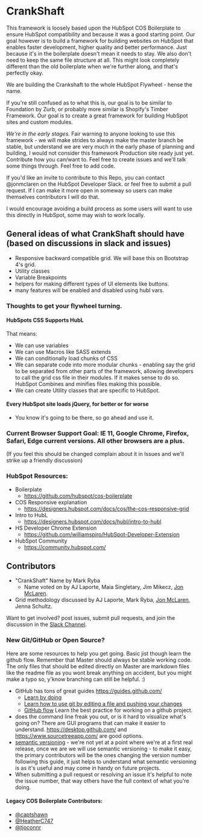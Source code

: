 # CrankShaft
This framework is loosely based upon the HubSpot COS Boilerplate to ensure HubSpot compatibility and because it was a good starting point. Our goal however is to build a framework for building websites on HubSpot that enables faster development, higher quality and better performance. Just because it's in the boilerplate doesn't mean it needs to stay. We also don't need to keep the same file structure at all. This might look completely different than the old boilerplate when we're further along, and that's perfectly okay. 

We are building the Crankshaft to the whole HubSpot Flywheel - hense the name.

If you're still confused as to what this is, our goal is to be similar to Foundation by Zurb, or probably more similar is Shopify's Timber Framework. Our goal is to create a great framework for building HubSpot sites and custom modules.

*We're in the early stages.* Fair warning to anyone looking to use this framework - we will make strides to always make the master branch be stable, but understand we are very much in the early phase of planning and building, I would not consider this framework Production site ready just yet. Contribute how you can/want to. Feel free to create issues and we'll talk some things through. Feel free to add code.

If you'd like an invite to contribute to this Repo, you can contact @jonmclaren on the HubSpot Developer Slack. or feel free to submit a pull request. If I can make it more open in someway so users can make themselves contributors I will do that.

I would encourage avoiding a build process as some users will want to use this directly in HubSpot, some may wish to work locally.


## General ideas of what CrankShaft should have (based on discussions in slack and issues)
* Responsive backward compatible grid. We will base this on Bootstrap 4's grid.
* Utility classes
* Variable Breakpoints
* helpers for making different types of UI elements like buttons.
* many features will be enabled and disabled using hubl vars.

### Thoughts to get your flywheel turning.
#### HubSpots CSS Supports HubL
That means:
* We can use variables
* We can use Macros like SASS extends
* We can conditionally load chunks of CSS
* We can separate code into more modular chunks - enabling say the grid to be separated from other parts of the framework, allowing developers to call the grid css file in their modules. If it makes sense to do so. HubSpot Combines and minifies files making this possible.
* We can create Utility classes that are specific to HubSpot.

#### Every HubSpot site loads jQuery, for better or for worse
* You know it's going to be there, so go ahead and use it.


### Current Browser Support Goal: IE 11, Google Chrome, Firefox, Safari, Edge current versions. All other browsers are a plus.
(If you feel this should be changed complain about it in Issues and we'll strike up a friendly discussion)

### HubSpot Resources:

* Boilerplate
    * https://github.com/hubspot/cos-boilerplate
* COS Responsive explanation
    * https://designers.hubspot.com/docs/cos/the-cos-responsive-grid
* Intro to HubL
    * https://designers.hubspot.com/docs/hubl/intro-to-hubl
* HS Developer Chrome Extension
    * https://github.com/williamspiro/HubSpot-Developer-Extension
* HubSpot Community
    * https://community.hubspot.com/


## Contributors
* "CrankShaft" Name by Mark Ryba
   * Name voted on by AJ Laporte, Maia Singletary, Jim Mikecz, [Jon McLaren](https://github.com/thewebtech).
* Grid methodology discussed by AJ Laporte, Mark Ryba, [Jon McLaren](https://github.com/thewebtech), Jenna Schultz.

Want to get involved? post issues, submit pull requests, and join the discussion in the [Slack Channel](https://hubspotdev.slack.com/messages/CCQSQ2C6L).

### New Git/GitHub or Open Source?
Here are some resources to help you get going.
Basic jist though learn the github flow. Remember that Master should always be stable working code. The only files that should be edited directly on Master are markdown files like the readme file as you wont break anything on accident, but you might make a typo so, y'know branching can still be helpful. :)

* GitHub has tons of great guides https://guides.github.com/
    * [Learn by doing](https://lab.github.com/)
    * [Learn how to use git by editing a file and pushing your changes](https://guides.github.com/activities/hello-world/)
    * [GitHub flow](https://guides.github.com/introduction/flow/) Learn the best practice for working on a github project.
* does the command line freak you out, or is it hard to visualize what's going on? There are GUI programs that can make it easier to understand. https://desktop.github.com/ and https://www.sourcetreeapp.com/ are good options.
* [semantic versioning](https://semver.org/) - we're not yet at a point where we're at a first real release, once we are we will use semantic versioning - to make it easy, the primary contributors will be the ones changing the version number following this guide, it just helps to understand what semantic versioning is as it's useful and may come in handy on future projects.
* When submitting a pull request or resolving an issue it's helpful to note the issue number, that way others have the full context of what you're doing.

#### Legacy COS Boilerplate Contributors:

* [@captshawn](https://github.com/captshawn)
* [@HeatherC747](https://github.com/HeatherC747)
* [@tjoconnr](https://github.com/tjoconnor)


